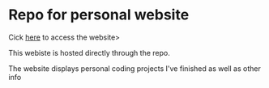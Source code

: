 # Repo for personal website

Cick [here](https://ericchiang01.github.io/Personal-Website/) to access the website>

This webiste is hosted directly through the repo.

The website displays personal coding projects I've finished as well as other info
